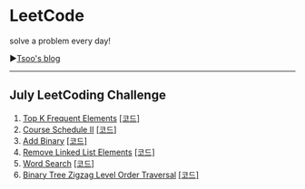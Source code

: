 # LeetCode

solve a problem every day!

▶[Tsoo's blog](https://tsoo1014.tistory.com)

- - -

## July LeetCoding Challenge

1. [Top K Frequent Elements](https://tsoo1014.tistory.com/13?category=931909) [[코드]](https://github.com/taesu-park/LeetCode/tree/master/JulyLeetCodingChallenge/July_ex01.py)
2. [Course Schedule II](https://tsoo1014.tistory.com/15?category=931909) [[코드]](https://github.com/taesu-park/LeetCode/tree/master/JulyLeetCodingChallenge/July_ex02.py)
3. [Add Binary](https://tsoo1014.tistory.com/17?category=931909) [[코드]](https://github.com/taesu-park/LeetCode/tree/master/JulyLeetCodingChallenge/July_ex03.py)
4. [Remove Linked List Elements](https://tsoo1014.tistory.com/19?category=931909) [[코드]](https://github.com/taesu-park/LeetCode/tree/master/JulyLeetCodingChallenge/July_ex04.py)
5. [Word Search](https://tsoo1014.tistory.com/22?category=931909) [[코드]](https://github.com/taesu-park/LeetCode/tree/master/JulyLeetCodingChallenge/July_ex05.py)
6. [Binary Tree Zigzag Level Order Traversal](https://tsoo1014.tistory.com/23?category=931909) [[코드]](https://github.com/taesu-park/LeetCode/tree/master/JulyLeetCodingChallenge/July_ex06.py)

